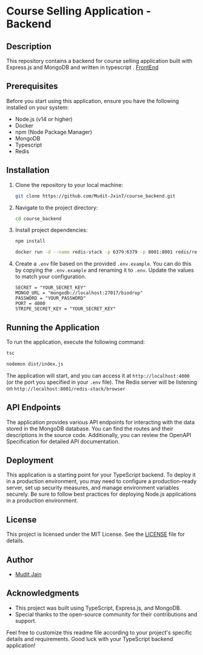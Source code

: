 # Course Selling Application - Backend

## Description

This repository contains a backend for course selling application built with Express.js and MongoDB and written in typescript .
[FrontEnd](https://github.com/Mudit-Jxin7/course_frontend)

## Prerequisites

Before you start using this application, ensure you have the following installed on your system:

- Node.js (v14 or higher)
- Docker
- npm (Node Package Manager)
- MongoDB
- Typescript
- Redis

## Installation

1. Clone the repository to your local machine:

   ```bash
   git clone https://github.com/Mudit-Jxin7/course_backend.git
   ```

2. Navigate to the project directory:

   ```bash
   cd course_backend
   ```

3. Install project dependencies:

   ```bash
   npm install
   ```

   ```bash
   docker run -d --name redis-stack -p 6379:6379 -p 8001:8001 redis/redis-stack:latest
   ```

4. Create a `.env` file based on the provided `.env.example`. You can do this by copying the `.env.example` and renaming it to `.env`. Update the values to match your configuration.

   ```plaintext
   SECRET = "YOUR_SECRET_KEY"
   MONGO_URL = "mongodb://localhost:27017/biodrop"
   PASSWORD = "YOUR_PASSWORD"
   PORT = 4000
   STRIPE_SECRET_KEY = "YOUR_SECRET_KEY"
   ```

## Running the Application

To run the application, execute the following command:

```bash
tsc
```

```bash
nodemon dist/index.js
```

The application will start, and you can access it at `http://localhost:4000` (or the port you specified in your `.env` file).
The Redis server will be listening on `http://localhost:8001/redis-stack/browser`

## API Endpoints

The application provides various API endpoints for interacting with the data stored in the MongoDB database. You can find the routes and their descriptions in the source code. Additionally, you can review the OpenAPI Specification for detailed API documentation.

## Deployment

This application is a starting point for your TypeScript backend. To deploy it in a production environment, you may need to configure a production-ready server, set up security measures, and manage environment variables securely. Be sure to follow best practices for deploying Node.js applications in a production environment.

## License

This project is licensed under the MIT License. See the [LICENSE](LICENSE) file for details.

## Author

- [Mudit Jain](https://github.com/Mudit-Jxin7)

## Acknowledgments

- This project was built using TypeScript, Express.js, and MongoDB.
- Special thanks to the open-source community for their contributions and support.

Feel free to customize this readme file according to your project's specific details and requirements. Good luck with your TypeScript backend application!
